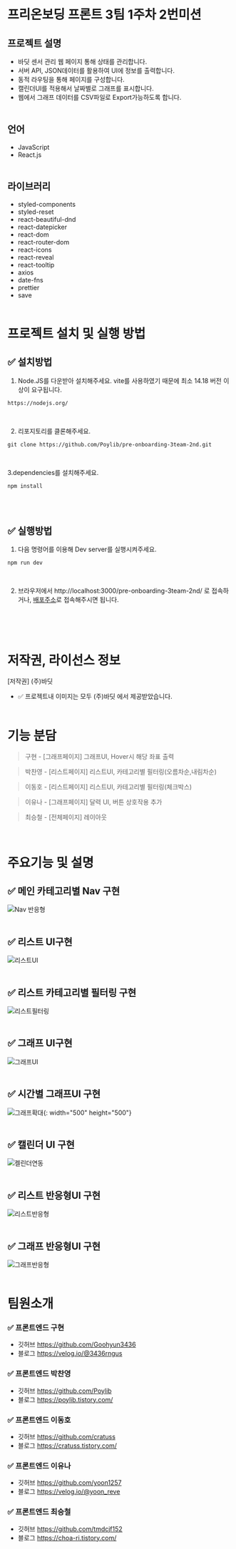 # 프리온보딩 프론트 3팀 1주차 2번미션

## 프로젝트 설명

- 바딧 센서 관리 웹 페이지 통해 상태를 관리합니다.
- 서버 API, JSON데이터를 활용하여 UI에 정보를 출력합니다.
- 동적 라우팅을 통해 페이지를 구성합니다.
- 캘린더UI를 적용해서 날짜별로 그래프를 표시합니다.
- 웹에서 그래프 데이터를 CSV파일로 Export가능하도록 합니다.
  <br/>
  <br/>

## 언어

- JavaScript
- React.js
  <br/>
  <br/>

## 라이브러리

- styled-components
- styled-reset
- react-beautiful-dnd
- react-datepicker
- react-dom
- react-router-dom
- react-icons
- react-reveal
- react-tooltip
- axios
- date-fns
- prettier
- save
  <br/>
  <br/>

# 프로젝트 설치 및 실행 방법

## ✅ 설치방법

1. Node.JS를 다운받아 설치해주세요. vite를 사용하였기 때문에 최소 14.18 버전 이상이 요구됩니다.

```
https://nodejs.org/
```

<br/>

2. 리포지토리를 클론해주세요.<br/>

```
git clone https://github.com/Poylib/pre-onboarding-3team-2nd.git
```

<br/>

3.dependencies를 설치해주세요.

```
npm install
```

<br/>
<br/>

## ✅ 실행방법

1. 다음 명령어를 이용해 Dev server를 실행시켜주세요.

```
npm run dev
```

<br/>

2. 브라우저에서 http://localhost:3000/pre-onboarding-3team-2nd/ 로 접속하거나,
[배포주소](https://poylib.github.io/pre-onboarding-3team-2nd/)로 접속해주시면 됩니다.

   <br/>
   <br/>
   <br/>

# 저작권, 라이선스 정보

[저작권] (주)바딧
<br/>

- ✅ 프로젝트내 이미지는 모두 (주)바딧 에서 제공받았습니다.
  <br/>
  <br/>

# 기능 분담

> 구현 - [그래프페이지] 그래프UI, Hover시 해당 좌표 출력

> 박찬영 - [리스트페이지] 리스트UI, 카테고리별 필터링(오름차순,내림차순)

> 이동호 - [리스트페이지] 리스트UI, 카테고리별 필터링(체크박스)

> 이유나 - [그래프페이지] 달력 UI, 버튼 상호작용 추가

> 최승철 - [전체페이지] 레이아웃

<br/>

# 주요기능 및 설명

## ✅ 메인 카테고리별 Nav 구현

![Nav 반응형](https://user-images.githubusercontent.com/87900492/194771036-0574d186-c73b-48c1-9a75-1cb71d377779.gif)
<br/>
<br/>

## ✅ 리스트 UI구현

![리스트UI](https://user-images.githubusercontent.com/87900492/194771187-ce52b70f-29d9-452d-83d4-a0022f710353.png)
<br/>
<br/>

## ✅ 리스트 카테고리별 필터링 구현

![리스트필터링](https://user-images.githubusercontent.com/87900492/194771034-96420f84-b33f-4fe5-ab8d-4d99c2e32708.gif)
<br/>
<br/>

## ✅ 그래프 UI구현

![그래프UI](https://user-images.githubusercontent.com/87900492/194771189-cc9742a1-98a7-4c5c-8b39-18d6010727ce.png)
<br/>
<br/>

## ✅ 시간별 그래프UI 구현

![그래프확대](https://user-images.githubusercontent.com/87900492/194771032-89b84d0d-efd9-44be-ba59-e5a44b313819.gif){: width="500" height="500"}
<br/>
<br/>

## ✅ 캘린더 UI 구현

![켈린더연동](https://user-images.githubusercontent.com/87900492/194771035-b2733349-22d4-4d63-9f65-2851cb0bd6b3.gif)
<br/>
<br/>

## ✅ 리스트 반응형UI 구현

![리스트반응형](https://user-images.githubusercontent.com/87900492/194771033-23a838bd-6df7-4ecf-9bc5-a2580b7d3bd0.gif)
<br/>
<br/>

## ✅ 그래프 반응형UI 구현

![그래프반응형](https://user-images.githubusercontent.com/87900492/194771029-23f51b58-f44c-4635-b1cc-ed9570135b85.gif)
<br/>
<br/>

# 팀원소개

### ✅ 프론트엔드 구현

- 깃허브 https://github.com/Goohyun3436
- 블로그 https://velog.io/@3436rngus

### ✅ 프론트엔드 박찬영

- 깃허브 https://github.com/Poylib
- 블로그 https://poylib.tistory.com/

### ✅ 프론트엔드 이동호

- 깃허브 https://github.com/cratuss
- 블로그 https://cratuss.tistory.com/

### ✅ 프론트엔드 이유나

- 깃허브 https://github.com/yoon1257
- 블로그 https://velog.io/@yoon_reve

### ✅ 프론트엔드 최승철

- 깃허브 https://github.com/tmdcjf152
- 블로그 https://choa-ri.tistory.com/
